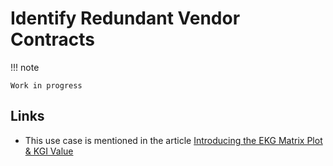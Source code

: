 # Identify Redundant Vendor Contracts

!!! note

    Work in progress

## Links

- This use case is mentioned in the article 
  [Introducing the EKG Matrix Plot & KGI Value](https://maturity-model.ekgf.org/article/introducing-kgi/)


